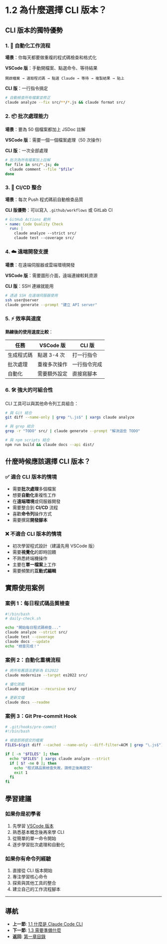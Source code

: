 # 1.2 為什麼選擇 CLI 版本？

## CLI 版本的獨特優勢

### 1. 🚀 自動化工作流程

**場景**：你每天都要做重複的程式碼檢查和格式化

**VSCode 版**：手動開檔案、點選命令、等待結果
```
開啟檔案 → 選取程式碼 → 點選 Claude → 等待 → 複製結果 → 貼上
```

**CLI 版**：一行指令搞定
```bash
# 自動檢查所有檔案並修正
claude analyze --fix src/**/*.js && claude format src/
```

### 2. 📦 批次處理能力

**場景**：要為 50 個檔案都加上 JSDoc 註解

**VSCode 版**：需要一個一個檔案處理（50 次操作）

**CLI 版**：一次全部處理
```bash
# 批次為所有檔案加上註解
for file in src/*.js; do
  claude comment --file "$file"
done
```

### 3. 🔄 CI/CD 整合

**場景**：每次 Push 程式碼前自動檢查品質

**CLI 版優勢**：可以寫入 `.github/workflows` 或 GitLab CI
```yaml
# GitHub Actions 範例
- name: Code Quality Check
  run: |
    claude analyze --strict src/
    claude test --coverage src/
```

### 4. ☁️ 遠端開發支援

**場景**：在遠端伺服器或雲端環境開發

**VSCode 版**：需要圖形介面，遠端連線較耗資源

**CLI 版**：SSH 連線就能用
```bash
# 透過 SSH 在遠端伺服器使用
ssh user@server
claude generate --prompt "建立 API server"
```

### 5. ⚡ 效率與速度

**熟練後的使用速度比較**：

| 任務 | VSCode 版 | CLI 版 |
|------|-----------|--------|
| 生成程式碼 | 點選 3-4 次 | 打一行指令 |
| 批次處理 | 重複多次操作 | 一行指令完成 |
| 自動化 | 需要額外設定 | 直接寫腳本 |

### 6. 🛠️ 強大的可組合性

CLI 工具可以與其他命令列工具組合：

```bash
# 與 Git 結合
git diff --name-only | grep "\.js$" | xargs claude analyze

# 與 grep 結合
grep -r "TODO" src/ | claude generate --prompt "解決這些 TODO"

# 與 npm scripts 結合
npm run build && claude docs --api dist/
```

## 什麼時候應該選擇 CLI 版本？

### ✅ 適合 CLI 版本的情境

- 需要**批次處理**多個檔案
- 想要**自動化**重複性工作
- 在**遠端環境**或伺服器開發
- 需要整合到 **CI/CD** 流程
- 喜歡**命令列**操作方式
- 需要撰寫**開發腳本**

### ❌ 不適合 CLI 版本的情境

- 初次學習程式設計（建議先用 VSCode 版）
- 需要**視覺化**的即時回饋
- 不熟悉終端機操作
- 主要在**單一檔案**上工作
- 需要頻繁的**互動式編輯**

## 實際使用案例

### 案例 1：每日程式碼品質檢查
```bash
#!/bin/bash
# daily-check.sh

echo "開始每日程式碼檢查..."
claude analyze --strict src/
claude test --coverage
claude docs --update
echo "檢查完成！"
```

### 案例 2：自動化重構流程
```bash
# 將所有舊語法更新為 ES2022
claude modernize --target es2022 src/

# 優化效能
claude optimize --recursive src/

# 更新文檔
claude docs --readme
```

### 案例 3：Git Pre-commit Hook
```bash
# .git/hooks/pre-commit
#!/bin/bash

# 檢查即將提交的檔案
FILES=$(git diff --cached --name-only --diff-filter=ACM | grep "\.js$")

if [ -n "$FILES" ]; then
  echo "$FILES" | xargs claude analyze --strict
  if [ $? -ne 0 ]; then
    echo "程式碼品質檢查失敗，請修正後再提交"
    exit 1
  fi
fi
```

## 學習建議

### 如果你是初學者
1. 先學習 [VSCode 版本](../../../claude_code_vscode/)
2. 熟悉基本概念後再來學 CLI
3. 從簡單的單一命令開始
4. 逐步學習批次處理和自動化

### 如果你有命令列經驗
1. 直接從 CLI 版本開始
2. 專注學習核心命令
3. 探索與其他工具的整合
4. 建立自己的工作流程腳本

---

## 導航

- **上一節**: [1.1 什麼是 Claude Code CLI](./1.1-what-is-claude-code-cli.md)
- **下一節**: [1.3 需要準備什麼](./1.3-prerequisites.md)
- **返回**: [第一章目錄](./README.md)
